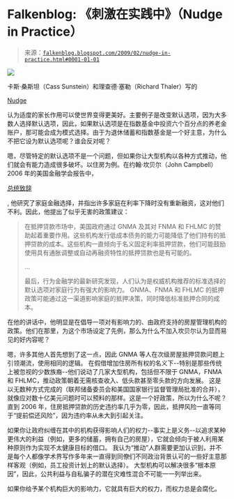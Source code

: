 <!--yml

类别：未分类

日期：2024-05-12 22:28:10

-->

# Falkenblog: 《刺激在实践中》（Nudge in Practice）

> 来源：[`falkenblog.blogspot.com/2009/02/nudge-in-practice.html#0001-01-01`](http://falkenblog.blogspot.com/2009/02/nudge-in-practice.html#0001-01-01)

![](https://blogger.googleusercontent.com/img/b/R29vZ2xl/AVvXsEgezuQjIEd4T4wbOeLyabZliXXDYCIEAPT215-db8tUnI79iF3zIp-17GaXCwrjMyYpzyW3_EkPu6qVt3HGbEcfxvUu6Ah5OigA1-ydUTAslsr61jM4rstfNK-_tMXfEnKjKns-yg/s1600-h/nudge.jpg)

卡斯·桑斯坦（Cass Sunstein）和理查德·塞勒（Richard Thaler）写的

[Nudge](http://www.nudges.org/)

认为适度的家长作用可以使世界变得更美好。主要例子是改变默认选项，因为大多数人选择默认选项，因此，如果默认选项是在指数基金中投资六个百分点的养老金账户，那可能会成为模式选择。由于为退休储蓄和指数基金是一个好主意，为什么不把它设为默认选项呢？谁会反对呢？

嗯，尽管特定的默认选项不是一个问题，但如果你让大型机构以各种方式推动，他们就会有能力造成很多破坏。以住房为例。在约翰·坎贝尔（John Campbell）2006 年的美国金融学会报告中，

[总统致辞](http://www.afajof.org/association/presaddress.asp)

, 他研究了家庭金融选择，并指出许多家庭在利率下降时没有重新融资，这对他们不利。因此，他提出了似乎无害的政策建议：

> 在抵押贷款市场中，美国政府通过 GNMA 及其对 FNMA 和 FHLMC 的赞助起着重要作用。这些机构发行低成本债务的能力可能降低了他们持有的抵押贷款的成本。这些机构一直倾向于名义固定利率抵押贷款，他们可能鼓励使用具有通胀调整或自动再融资特性的抵押贷款也是有可能的。
> 
> ...
> 
> 最后，行为金融学的最新研究发现，人们认为是权威机构推荐的标准选择的默认选项对家庭行为有强大的影响力。 GNMA、FNMA 和 FHLMC 的抵押政策可能通过这一渠道影响家庭的抵押决策，同时降低标准抵押合同的成本。

在他的讲话中，他明显是在倡导一项对有影响力的、由政府支持的房屋管理机构的政策。他们在那里，为这个市场设定了先例，那么为什么不加入坎贝尔认为显而易见的好内容呢？

嗯，许多其他人首先想到了这一点，因此 GNMA 等人在次级房屋抵押贷款问题上引领潮流，使用相同的逻辑。 在假借增加住房所有权的名义下--特别是那些传统上被忽视的少数族裔--他们说动了几家大型机构，包括但不限于 GNMA，FNMA 和 FHLMC，推动政策朝着无需核查收入、低头款甚至零头款的方向发展。 这是以无数种方式完成的（联邦储备委员会和美国国家银行监督管理局批准的合并），就像应对数十亿美元问题时可以预料的那样。这是一个好政策，所以为什么不呢？直到 2006 年，住房抵押贷款的历史违约率几乎为零，因此，抵押风险一直等同于“提前偿还风险”，因为违约率从未大到引起关注。

如果你让政府纠缠在其中的机构获得影响人们的权力--事实上是义务--以追求某种更伟大的利益（例如，更多的储蓄，拥有自己的房屋），它就会倾向于被人利用某种原则作为实现不太健康目标的借口。 我认为“推动”人群需要更加认识到，并不是每个人都像学术界写作多年来一直得到同僚们不同政治背景认可的一些好主意那样客观（例如，员工投资计划上的默认选择）。 大型机构可以解决很多“根本原因”，因此，公共利益与自私骗子的潜在灾难性混合不可能一一列举出来。

如果你给予某个机构巨大的影响力，它就具有巨大的权力，而权力总是会腐化。
